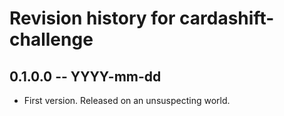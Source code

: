 # Revision history for cardashift-challenge

## 0.1.0.0 -- YYYY-mm-dd

* First version. Released on an unsuspecting world.
